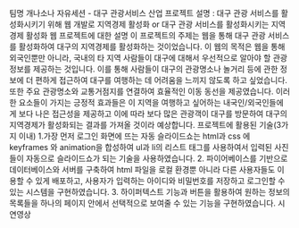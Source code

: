 팀명
개나소나
자유세션 - 대구 관광서비스 산업
프로젝트 설명
: 대구 관광 서비스를 활성화시키기 위해 웹 개발로 지역경제 활성화 or 대구 관광 서비스를 활성화시키는 지역경제 활성화 웹
프로젝트에 대한 설명
이 프로젝트의 주제는 웹을 통해 대구 관광 서비스를 활성화하여 대구의 지역경제를 활성화하는 것이었습니다. 이 웹의 목적은 웹을 통해 외국인뿐만 아니라, 국내의 타 지역 사람들이 대구에 대해서 우선적으로 알아야 할 관광 정보를 제공하는 것입니다. 이를 통해 사람들이 대구의 관광명소나 놀거리 등에 관한 정보에 더 편하게 접근하여 대구를 여행하는 데 어려움을 느끼지 않도록 하고 싶었습니다. 또한 주요 관광명소와 교통거점지를 연결하여 효율적인 이동 동선을 제공였습니다. 이러한 요소들이 가지는 긍정적 효과들은 이 지역을 여행하고 싶어하는 내국인/외국인들에게 보다 나은 접근성을 제공하고 이에 따라 보다 많은 관광객이 대구를 방문하여 대구의 지역경제가 활성화되는 결과를 가져올 것이라 예상합니다.
프로젝트에 활용된 기술(3가지 이내)
1.가장 먼저 로그인 화면에 뜨는 자동 슬라이드쇼는 html과 css 에 keyframes 와  animation을 합성하여 ul과 li의 리스트 태그를 사용하여서 입력된 사진들이 자동으로 슬라이드쇼가 되는 기술을 사용하였습니다. 
2. 파이어베이스를 기반으로 데이터베이스와 서버를 구축하여 html 파일을 로컬 환경뿐 아니라 다른 사용자들도 이용할 수 있게 배포하고, 사용자가 입력하는 아이디와 비밀번호를 저장하고 로그인할 수 있는 시스템을 구현하였습니다.
3. 하이퍼텍스트 기능과 버튼을 활용하여 원하는 정보의 목록들을 하나의 페이지 안에서 선택적으로 보여줄 수 있는 기능을 구현하였습니다.
시연영상
